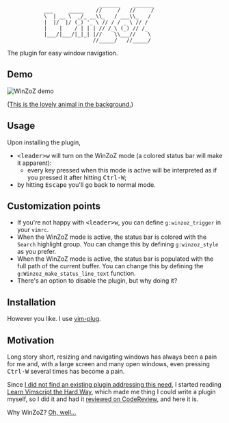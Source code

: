 ```
                              _______    _______
            ___     _____    //     /   //     /
            \  | __ \  _/_ __\\_   / ___\\_   /
            |  |/  |/ (_) '_ \ // / / _ \ // /
            |    |    / | | | // /_\ (_) // /_
            |___/|___/|_|_| |//    \\___//    \
                            //_____/   //_____/
```

The plugin for easy window navigation.

Demo
----

![WinZoZ demo][1]

([This is the lovely animal in the background.][2])

Usage
-----

Upon installing the plugin,

  - <kbd>\<leader\></kbd><kbd>w</kbd> will turn on the WinZoZ mode (a colored
    status bar will make it apparent):
    - every key pressed when this mode is active will be interpreted as if you
      pressed it after hitting <kbd>Ctrl-W</kbd>;
  - by hitting <kbd>Escape</kbd> you'll go back to normal mode.

Customization points
--------------------

  - If you're not happy with <kbd>\<leader\></kbd><kbd>w</kbd>, you can define
    `g:winzoz_trigger` in your `vimrc`.
  - When the WinZoZ mode is active, the status bar is colored with the `Search`
    highlight group. You can change this by defining `g:winzoz_style` as you
    prefer.
  - When the WinZoZ mode is active, the status bar is populated with the full
    path of the current buffer. You can change this by defining the
    `g:Winzoz_make_status_line_text` function.
  - There's an option to disable the plugin, but why doing it?

Installation
------------

However you like. I use [vim-plug](https://github.com/junegunn/vim-plug).


Motivation
----------

Long story short, resizing and navigating windows has always been a pain for me
and, with a large screen and many open windows, even pressing <kbd>Ctrl-W</kbd>
several times has become a pain.

Since [I did not find an existing plugin addressing this need][3], I started
reading [Learn Vimscript the Hard Way][4], which made me thing I could write a
plugin myself, so I did it and had it [reviewed on CodeReview][5], and here it
is.

Why WinZoZ? [Oh, well…][6]

[1]:https://user-images.githubusercontent.com/20521900/97799961-55007280-1c31-11eb-9821-8b604345ac1b.gif
[2]:https://en.wikipedia.org/wiki/Chlamydosaurus
[3]:https://vi.stackexchange.com/questions/27704/does-a-plugin-exist-which-allows-moving-across-the-windows-and-split-them-with
[4]:https://learnvimscriptthehardway.stevelosh.com/
[5]:https://codereview.stackexchange.com/questions/251269/vim-plugin-for-easy-window-navigation
[6]:https://nonciclopedia.org/wiki/Windows
